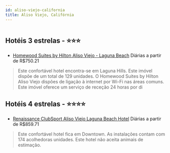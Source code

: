 ```yaml
---
id: aliso-viejo-california
title: Aliso Viejo, Califórnia
---
```


<center><img src="https://photos.hotelbeds.com/giata/31/314531/314531a_hb_a_014.jpg" alt="" /></center>


## Hotéis 3 estrelas - ⭐️⭐️⭐️

-    [Homewood Suites by Hilton Aliso Viejo - Laguna Beach](https://www.hurb.com/hoteis/aliso-viejo/homewood-suites-by-hilton-aliso-viejo-laguna-beach-JNP-JP366416?cmp=18055) Diárias a partir de R$750.21
   > Este confortável hotel encontra-se em Laguna Hills. Este imóvel dispõe de um total de 129 unidades. O Homewood Suites by Hilton Aliso Viejo dispões de ligação à internet por Wi-Fi nas áreas comuns. Este imóvel oferece um serviço de receção 24 horas por di

## Hotéis 4 estrelas - ⭐️⭐️⭐️⭐️

-    [Renaissance ClubSport Aliso Viejo Laguna Beach Hotel](https://www.hurb.com/hoteis/aliso-viejo/renaissance-clubsport-aliso-viejo-laguna-beach-hotel-JNP-JP191335?cmp=18055) Diárias a partir de R$859.71
   > Este confortável hotel fica em Downtown. As instalações contam com 174 acolhedoras unidades. Este hotel não aceita animais de estimação. 
